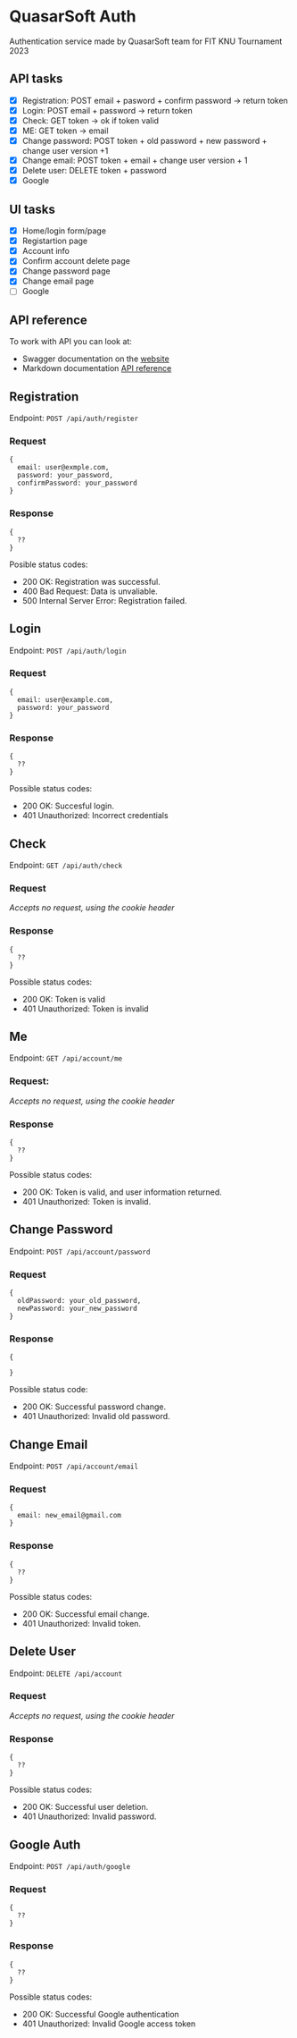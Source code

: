 # QuasarSoft Auth

Authentication service made by QuasarSoft team for FIT KNU Tournament 2023

## API tasks

- [x] Registration: POST email + pasword + confirm password -> return token
- [x] Login: POST email + password -> return token
- [x] Check: GET token -> ok if token valid
- [x] ME: GET token -> email
- [x] Change password: POST token + old password + new password + change user version +1
- [x] Change email: POST token + email + change user version + 1
- [x] Delete user: DELETE token + password
- [x] Google

## UI tasks

- [x] Home/login form/page
- [x] Registartion page
- [x] Account info
- [x] Confirm account delete page
- [x] Change password page
- [x] Change email page
- [ ] Google

## API reference

To work with API you can look at:

- Swagger documentation on the [website](https://fit-knu-tournament.onrender.com/swagger)
- Markdown documentation [API reference](./docs/api.md)

## Registration

Endpoint: `POST /api/auth/register`

### Request
```
{
  email: user@exmple.com,
  password: your_password,
  confirmPassword: your_password
}
```

### Response
```
{
  ??
}
```

Posible status codes:
- 200 OK: Registration was successful.
- 400 Bad Request: Data is unvaliable.
- 500 Internal Server Error: Registration failed.

## Login

Endpoint: `POST /api/auth/login`

### Request
```
{
  email: user@example.com,
  password: your_password
}
```

### Response
```
{
  ??
}
```

Possible status codes:
- 200 OK: Succesful login.
- 401 Unauthorized: Incorrect credentials

## Check

Endpoint: `GET /api/auth/check`

### Request

*Accepts no request, using the cookie header*

### Response
```
{
  ??
}
```

Possible status codes:
- 200 OK: Token is valid
- 401 Unauthorized: Token is invalid

## Me

Endpoint: `GET /api/account/me`

### Request:

*Accepts no request, using the cookie header*

### Response
```
{
  ??
}
```

Possible status codes:
- 200 OK: Token is valid, and user information returned.
- 401 Unauthorized: Token is invalid.

## Change Password

Endpoint: `POST /api/account/password`

### Request
```
{
  oldPassword: your_old_password,
  newPassword: your_new_password
}
```

### Response
```
{
  
}
```

Possible status code:
- 200 OK: Successful password change.
- 401 Unauthorized: Invalid old password.

## Change Email

Endpoint: `POST /api/account/email`

### Request
```
{
  email: new_email@gmail.com
}
```

### Response
```
{
  ??
}
```

Possible status codes:
- 200 OK: Successful email change.
- 401 Unauthorized: Invalid token.

## Delete User

Endpoint: `DELETE /api/account`

### Request

*Accepts no request, using the cookie header*

### Response
```
{
  ??  
}
```

Possible status codes:
- 200 OK: Successful user deletion.
- 401 Unauthorized: Invalid password.

## Google Auth

Endpoint: `POST /api/auth/google`

### Request
```
{
  ??
}
```

### Response
```
{
  ??
}
```

Possible status codes:
- 200 OK: Successful Google authentication
- 401 Unauthorized: Invalid Google access token
